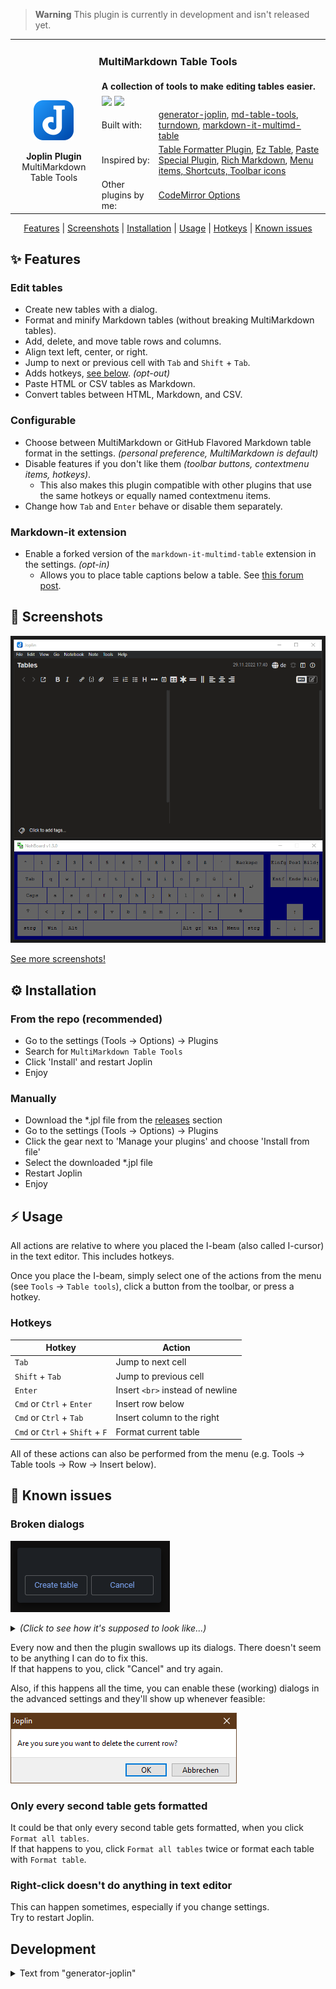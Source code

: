 > **Warning** This plugin is currently in development and isn't released yet.

<table>
    <tr>
        <td colspan="3" align="center">
            <h3>MultiMarkdown Table Tools</h3>
        </td>
    </tr>
    <tr>
        <td rowspan="6" align="center">
            <img src="./assets/joplin.svg" width="64"><br>
            <p>
                <strong>Joplin Plugin</strong><br>
                MultiMarkdown Table Tools
            </p>
        </td>
    </tr>
    <tr>
        <td colspan="2"><strong>A collection of tools to make editing tables easier.</strong></td>
    </tr>
    <tr>
        <td colspan="2">
            <!-- Placeholder -->
            <img style="vertical-align: bottom" src="https://img.shields.io/badge/version-1.0.0-white?style=for-the-badge">
            <img style="vertical-align: bottom" src="https://img.shields.io/badge/downloads-0-white?style=for-the-badge">
        </td>
    </tr>
    <tr>
        <td>Built with:</td>
        <td>
            <a href="https://github.com/laurent22/joplin/tree/dev/packages/generator-joplin">generator-joplin</a>,
            <a href="https://github.com/FelisDiligens/md-table-tools">md-table-tools</a>,
            <a href="https://github.com/mixmark-io/turndown">turndown</a>,
            <a href="https://github.com/redbug312/markdown-it-multimd-table">markdown-it-multimd-table</a>
        </td>
    </tr>
    <tr>
        <td>Inspired by:</td>
        <td>
            <a href="https://github.com/roman-r-m/joplin-plugin-table-formatter">Table Formatter Plugin</a>,
            <a href="https://github.com/kensam94/joplin-plugin-eztable">Ez Table</a>,
            <a href="https://github.com/coderrsid/paste-special">Paste Special Plugin</a>,
            <a href="https://github.com/CalebJohn/joplin-rich-markdown">Rich Markdown</a>,
            <a href="https://github.com/tessus/joplin-plugin-menu-shortcut-toolbar">Menu items, Shortcuts, Toolbar icons</a>
        </td>
    </tr>
    <tr>
        <td>Other plugins by me:</td>
        <td>
            <a href="https://github.com/FelisDiligens/joplin-plugin-cmoptions">CodeMirror Options</a>
        </td>
    </tr>
</table>

<p align="center">
    <a href="#-features">Features</a> |
    <a href="#-screenshots">Screenshots</a> |
    <a href="#%EF%B8%8F-installation">Installation</a> |
    <a href="#-usage">Usage</a> |
    <a href="#hotkeys">Hotkeys</a> |
    <a href="#-known-issues">Known issues</a>
</p>

## ✨ Features

### Edit tables
- Create new tables with a dialog.
- Format and minify Markdown tables (without breaking MultiMarkdown tables).
- Add, delete, and move table rows and columns.
- Align text left, center, or right.
- Jump to next or previous cell with `Tab` and `Shift` + `Tab`.
- Adds hotkeys, [see below](#hotkeys). *(opt-out)*
- Paste HTML or CSV tables as Markdown.
- Convert tables between HTML, Markdown, and CSV.

### Configurable
- Choose between MultiMarkdown or GitHub Flavored Markdown table format in the settings. *(personal preference, MultiMarkdown is default)*
- Disable features if you don't like them *(toolbar buttons, contextmenu items, hotkeys)*.
  - This also makes this plugin compatible with other plugins that use the same hotkeys or equally named contextmenu items.
- Change how `Tab` and `Enter` behave or disable them separately.

### Markdown-it extension
- Enable a forked version of the `markdown-it-multimd-table` extension in the settings. *(opt-in)*
  - Allows you to place table captions below a table. See [this forum post](https://discourse.joplinapp.org/t/multimarkdown-table-captions-above-table-not-below/2819).

## 📸 Screenshots
![](assets/typing-demo.gif)

[See more screenshots!](Screenshots.md)

## ⚙️ Installation

### From the repo (recommended)

- Go to the settings (Tools → Options) → Plugins
- Search for `MultiMarkdown Table Tools`
- Click 'Install' and restart Joplin
- Enjoy

### Manually

- Download the *.jpl file from the [releases](https://github.com/FelisDiligens/joplin-plugin-multimd-table-tools/releases) section
- Go to the settings (Tools → Options) → Plugins
- Click the gear next to 'Manage your plugins' and choose 'Install from file'
- Select the downloaded *.jpl file
- Restart Joplin
- Enjoy

## ⚡ Usage

All actions are relative to where you placed the I-beam (also called I-cursor) in the text editor. This includes hotkeys.

Once you place the I-beam, simply select one of the actions from the menu (see `Tools` → `Table tools`), click a button from the toolbar, or press a hotkey.

### Hotkeys

| Hotkey                          | Action                           |
|---------------------------------|----------------------------------|
| `Tab`                           | Jump to next cell                |
| `Shift` + `Tab`                 | Jump to previous cell            |
| `Enter`                         | Insert `<br>` instead of newline |
| `Cmd` or `Ctrl` + `Enter`       | Insert row below                 |
| `Cmd` or `Ctrl` + `Tab`         | Insert column to the right       |
| `Cmd` or `Ctrl` + `Shift` + `F` | Format current table             |

All of these actions can also be performed from the menu (e.g. Tools → Table tools → Row → Insert below).

## 🐛 Known issues

### Broken dialogs

![](assets/broken-dialog.png)

<details>
<summary><em>(Click to see how it's supposed to look like...)</em></summary>

![](assets/working-dialog.png)

</details>

Every now and then the plugin swallows up its dialogs. There doesn't seem to be anything I can do to fix this.  
If that happens to you, click "Cancel" and try again.

Also, if this happens all the time, you can enable these (working) dialogs in the advanced settings and they'll show up whenever feasible:

![](assets/native-dialog.png)

### Only every second table gets formatted

It could be that only every second table gets formatted, when you click `Format all tables`.  
If that happens to you, click `Format all tables` twice or format each table with `Format table`.

### Right-click doesn't do anything in text editor

This can happen sometimes, especially if you change settings.  
Try to restart Joplin.

<!--
## ☕ I can haz coffee?

![](./assets/i-can-haz-cheezburger.jpg)

If you like this plugin, consider to support me on ☕ ko-fi:

[![](assets/buy-me-a-coffee.png)](https://ko-fi.com/felisdiligens)
-->

## Development

<details>
<summary>Text from "generator-joplin"</summary>

This is a template to create a new Joplin plugin.

The main two files you will want to look at are:

- `/src/index.ts`, which contains the entry point for the plugin source code.
- `/src/manifest.json`, which is the plugin manifest. It contains information such as the plugin a name, version, etc.

## Building the plugin

The plugin is built using Webpack, which creates the compiled code in `/dist`. A JPL archive will also be created at the root, which can use to distribute the plugin.

To build the plugin, simply run `npm run dist`.

The project is setup to use TypeScript, although you can change the configuration to use plain JavaScript.

## Updating the plugin framework

To update the plugin framework, run `npm run update`.

In general this command tries to do the right thing - in particular it's going to merge the changes in package.json and .gitignore instead of overwriting. It will also leave "/src" as well as README.md untouched.

The file that may cause problem is "webpack.config.js" because it's going to be overwritten. For that reason, if you want to change it, consider creating a separate JavaScript file and include it in webpack.config.js. That way, when you update, you only have to restore the line that include your file.

</details>
